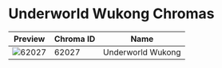 # Underworld Wukong Chromas

| Preview | Chroma ID | Name |
|---------|-----------|------|
| ![62027](https://raw.communitydragon.org/latest/plugins/rcp-be-lol-game-data/global/default/v1/champion-chroma-images/62/62027.png) | 62027 | Underworld Wukong |